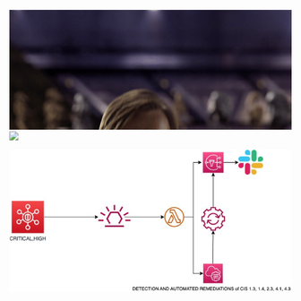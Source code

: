 ![](/MeagerHardtofindAlbertosaurus-size_restricted.gif) 
![](/s3.gif) 
<!---
martinnanchev/martinnanchev is a ✨ special ✨ repository because its `README.md` (this file) appears on your GitHub profile.
You can click the Preview link to take a look at your changes.
--->
![alt text](./aws.jpeg)
